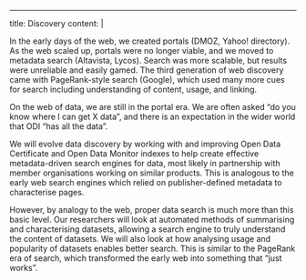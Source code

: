 ---
title: Discovery
content: |
<p>In the early days of the web, we created portals (DMOZ, Yahoo! directory). As the web scaled up, portals were no longer viable, and we moved to metadata search (Altavista, Lycos). Search was more scalable, but results were unreliable and easily gamed. The third generation of web discovery came with PageRank-style search (Google), which used many more cues for search including understanding of content, usage, and linking.</p>
<p>On the web of data, we are still in the portal era. We are often asked “do you know where I can get X data”, and there is an expectation in the wider world that ODI “has all the data”. </p>
<p>We will evolve data discovery by working with and improving Open Data Certificate and Open Data Monitor indexes to help create effective metadata-driven search engines for data, most likely in partnership with member organisations working on similar products. This is analogous to the early web search engines which relied on publisher-defined metadata to characterise pages.</p>
<p>However, by analogy to the web, proper data search is much more than this basic level. Our researchers will look at automated methods of summarising and characterising datasets, allowing a search engine to truly understand the content of datasets. We will also look at how analysing usage and popularity of datasets enables better search. This is similar to the PageRank era of search, which transformed the early web into something that “just works”.</p>
